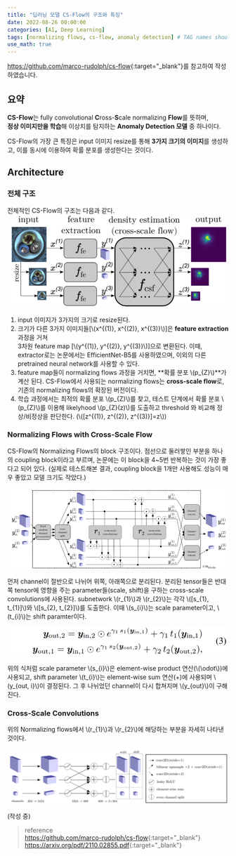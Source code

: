 ```yaml
---
title: "딥러닝 모델 CS-Flow의 구조와 특징"
date: 2022-08-26 00:00:00
categories: [AI, Deep Learning]
tags: [normalizing flows, cs-flow, anomaly detection] # TAG names should always be lowercase
use_math: true
---
```


<https://github.com/marco-rudolph/cs-flow>{:target="\_blank"}를 참고하여 작성하였습니다.

## 요약

**CS-Flow**는 fully convolutional **C**ross-**S**cale normalizing **Flow**를 뜻하며,  
**정상 이미지만을 학습**해 이상치를 탐지하는 **Anomaly Detection 모델** 중 하나이다.

CS-Flow의 가장 큰 특징은 input 이미지 resize를 통해 **3가지 크기의 이미지**를 생성하고, 이를 동시에 이용하여 확률 분포를 생성한다는 것이다.

## Architecture

### 전체 구조

전체적인 CS-Flow의 구조는 다음과 같다.
<img src="/assets/img/cs-flow1.png">

1. input 이미지가 3가지의 크기로 resize된다.
2. 크기가 다른 3가지 이미지들[\\(x^{(1)}, x^{(2)}, x^{(3)}\\)]은 **feature extraction** 과정을 거쳐  
   3차원 feature map [\\(y^{(1)}, y^{(2)}, y^{(3)}\\)]으로 변환된다.
   이때, extractor로는 논문에서는 EfficientNet-B5를 사용하였으며, 이외의 다른 pretrained neural network를 사용할 수 있다.
3. feature map들이 normalizing flows 과정을 거치면, **확률 분포 \\(p\_{Z}\\)**가 계산 된다. CS-Flow에서 사용되는 normalizing flows는 **cross-scale flow**로, 기존의 normalizing flows의 확장된 버전이다.
4. 학습 과정에서는 최적의 확률 분포 \\(p\_{Z}\\)를 찾고, 테스트 단계에서 확률 분포 \\(p\_{Z}\\)를 이용해 likelyhood \\(p\_{Z}\(z\)\\)를 도출하고 threshold 와 비교해 정상/비정상을 판단한다. (\\([z^{(1)}, z^{(2)}, z^{(3)}]=z\\))

### Normalizing Flows with Cross-Scale Flow

CS-Flow의 Normalizing Flows의 block 구조이다. 점선으로 둘러쌓인 부분을 하나의 coupling block이라고 부르며, 논문에는 이 block을 4~5번 반복하는 것이 가장 좋다고 되어 있다.
(실제로 테스트해본 결과, coupling block을 1개만 사용해도 성능이 매우 좋았고 모델 크기도 작았다.)

<img src="/assets/img/cs-flow2.png">

먼저 channel이 절반으로 나뉘어 위쪽, 아래쪽으로 분리된다. 분리된 tensor들은 반대쪽 tensor에 영향을 주는 parameter들(scale, shift)을 구하는 cross-scale convolutions에 사용된다. subnetwork \\(r\_{1}\\)과 \\(r\_{2}\\)는 각각 \\([s_{1}, t_{1}]\\)와 \\([s_{2}, t_{2}]\\)를 도출한다. 이때 \\(s\_{i}\\)는 scale parameter이고, \\(t\_{i}\\)는 shift paramter이다.

<img src="/assets/img/cs-flow3.png">

위의 식처럼 scale parameter \\(s\_{i}\\)은 element-wise product 연산(\\(\odot\\))에 사용되고, shift parameter \\(t\_{i}\\)는 element-wise sum 연산(+)에 사용되며 \\(y\_{out, i}\\)이 결정된다. 그 후 나뉘었던 channel이 다시 합쳐지며 \\(y\_{out}\\)이 구해진다.

### Cross-Scale Convolutions

위의 Normalizing flows에서 \\(r\_{1}\\)과 \\(r\_{2}\\)에 해당하는 부분을 자세히 나타낸 것이다.

<img src="/assets/img/cs-flow4.png">

(작성 중)

> reference  
> <https://github.com/marco-rudolph/cs-flow>{:target="\_blank"}  
> <https://arxiv.org/pdf/2110.02855.pdf>{:target="\_blank"}
